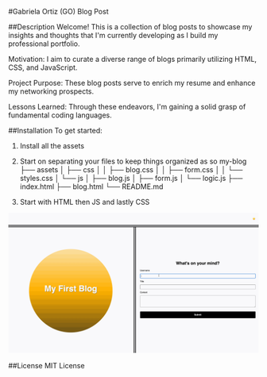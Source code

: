 #Gabriela Ortiz (GO) Blog Post

##Description
Welcome! This is a collection of blog posts to showcase my insights and thoughts that I'm currently developing as I build my professional portfolio.

Motivation: I aim to curate a diverse range of blogs primarily utilizing HTML, CSS, and JavaScript.

Project Purpose: These blog posts serve to enrich my resume and enhance my networking prospects.

Lessons Learned: Through these endeavors, I'm gaining a solid grasp of fundamental coding languages.

##Installation 
To get started:
1. Install all the assets 
2. Start on separating your files to keep things organized as so 
my-blog
├── assets
│   ├── css
│   │   ├── blog.css
│   │   ├── form.css
│   │   └── styles.css
│   └── js
│       ├── blog.js
│       ├── form.js
│       └── logic.js
├── index.html
├── blog.html
└── README.md

3. Start with HTML then JS and lastly CSS 

![Mock-up of blog post](/assets/images/100-web-apis-challenge-demo.gif)

##License
MIT License
